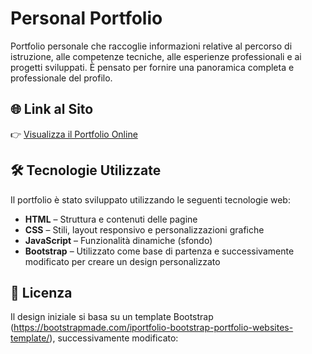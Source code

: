 # Personal Portfolio

Portfolio personale che raccoglie informazioni relative al percorso di istruzione, alle competenze tecniche, alle esperienze professionali e ai progetti sviluppati. È pensato per fornire una panoramica completa e professionale del profilo.

## 🌐 Link al Sito

👉 [Visualizza il Portfolio Online](https://lorenzoangelinetta.github.io/personal-portfolio/)

## 🛠️ Tecnologie Utilizzate

Il portfolio è stato sviluppato utilizzando le seguenti tecnologie web:
- **HTML** – Struttura e contenuti delle pagine
- **CSS** – Stili, layout responsivo e personalizzazioni grafiche
- **JavaScript** – Funzionalità dinamiche (sfondo)
- **Bootstrap** – Utilizzato come base di partenza e successivamente modificato per creare un design personalizzato

## 📄 Licenza
Il design iniziale si basa su un template Bootstrap (https://bootstrapmade.com/iportfolio-bootstrap-portfolio-websites-template/), successivamente modificato:
